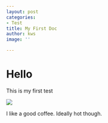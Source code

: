 ```yaml
---
layout: post
categories:
- Test
title: My First Doc
author: kws
image: ''

---
```

# Hello

This is my first test

![](/assets/images/6.jpg)

I like a good coffee. Ideally hot though.